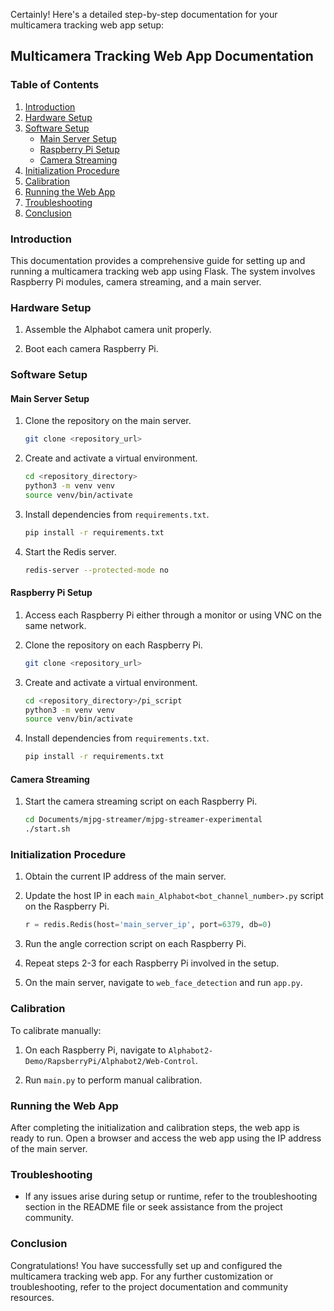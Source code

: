Certainly! Here's a detailed step-by-step documentation for your multicamera tracking web app setup:

## Multicamera Tracking Web App Documentation

### Table of Contents
1. [Introduction](#introduction)
2. [Hardware Setup](#hardware-setup)
3. [Software Setup](#software-setup)
   - [Main Server Setup](#main-server-setup)
   - [Raspberry Pi Setup](#raspberry-pi-setup)
   - [Camera Streaming](#camera-streaming)
4. [Initialization Procedure](#initialization-procedure)
5. [Calibration](#calibration)
6. [Running the Web App](#running-the-web-app)
7. [Troubleshooting](#troubleshooting)
8. [Conclusion](#conclusion)

### Introduction<a name="introduction"></a>

This documentation provides a comprehensive guide for setting up and running a multicamera tracking web app using Flask. The system involves Raspberry Pi modules, camera streaming, and a main server.

### Hardware Setup<a name="hardware-setup"></a>

1. Assemble the Alphabot camera unit properly.

2. Boot each camera Raspberry Pi.

### Software Setup<a name="software-setup"></a>

#### Main Server Setup<a name="main-server-setup"></a>

1. Clone the repository on the main server.

   ```bash
   git clone <repository_url>
   ```

2. Create and activate a virtual environment.

   ```bash
   cd <repository_directory>
   python3 -m venv venv
   source venv/bin/activate
   ```

3. Install dependencies from `requirements.txt`.

   ```bash
   pip install -r requirements.txt
   ```

4. Start the Redis server.

   ```bash
   redis-server --protected-mode no
   ```

#### Raspberry Pi Setup<a name="raspberry-pi-setup"></a>

1. Access each Raspberry Pi either through a monitor or using VNC on the same network.

2. Clone the repository on each Raspberry Pi.

   ```bash
   git clone <repository_url>
   ```

3. Create and activate a virtual environment.

   ```bash
   cd <repository_directory>/pi_script
   python3 -m venv venv
   source venv/bin/activate
   ```

4. Install dependencies from `requirements.txt`.

   ```bash
   pip install -r requirements.txt
   ```

#### Camera Streaming<a name="camera-streaming"></a>

1. Start the camera streaming script on each Raspberry Pi.

   ```bash
   cd Documents/mjpg-streamer/mjpg-streamer-experimental
   ./start.sh
   ```

### Initialization Procedure<a name="initialization-procedure"></a>

1. Obtain the current IP address of the main server.

2. Update the host IP in each `main_Alphabot<bot_channel_number>.py` script on the Raspberry Pi.

   ```python
   r = redis.Redis(host='main_server_ip', port=6379, db=0)
   ```

3. Run the angle correction script on each Raspberry Pi.

4. Repeat steps 2-3 for each Raspberry Pi involved in the setup.

5. On the main server, navigate to `web_face_detection` and run `app.py`.

### Calibration<a name="calibration"></a>

To calibrate manually:

1. On each Raspberry Pi, navigate to `Alphabot2-Demo/RapsberryPi/Alphabot2/Web-Control`.

2. Run `main.py` to perform manual calibration.

### Running the Web App<a name="running-the-web-app"></a>

After completing the initialization and calibration steps, the web app is ready to run. Open a browser and access the web app using the IP address of the main server.

### Troubleshooting<a name="troubleshooting"></a>

- If any issues arise during setup or runtime, refer to the troubleshooting section in the README file or seek assistance from the project community.

### Conclusion<a name="conclusion"></a>

Congratulations! You have successfully set up and configured the multicamera tracking web app. For any further customization or troubleshooting, refer to the project documentation and community resources.
